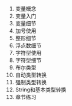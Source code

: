 1. 变量概念
2. 变量入门
3. 变量细节
4. 加号使用
5. 整形细节
6. 浮点数细节
7. 字符型使用
8. 字符型细节
9. 布尔类型
10. 自动类型转换
11. 强制类型转换
12. String和基本类型转换
13. 章节练习